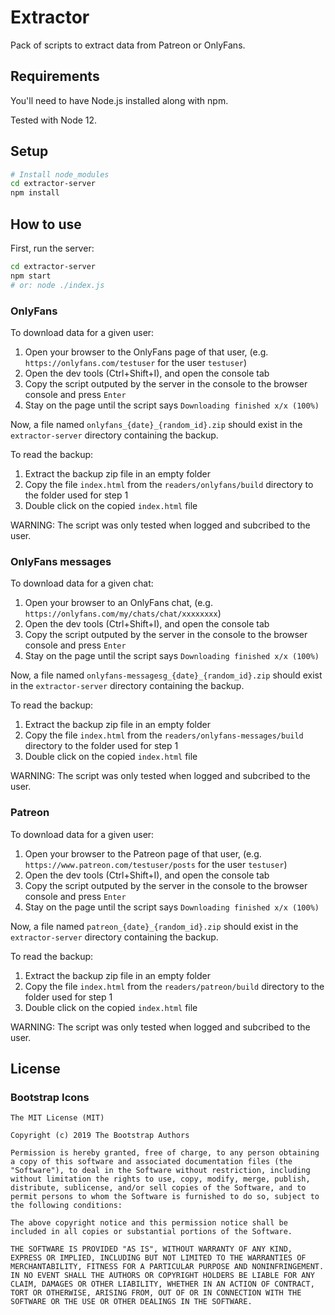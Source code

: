 # Extractor

Pack of scripts to extract data from Patreon or OnlyFans.

## Requirements
You'll need to have Node.js installed along with npm.

Tested with Node 12.

## Setup
```sh
# Install node_modules
cd extractor-server
npm install
```

## How to use
First, run the server:
```sh
cd extractor-server
npm start
# or: node ./index.js
```

### OnlyFans
To download data for a given user:
1. Open your browser to the OnlyFans page of that user, (e.g. `https://onlyfans.com/testuser` for the user `testuser`)
1. Open the dev tools (Ctrl+Shift+I), and open the console tab
1. Copy the script outputed by the server in the console to the browser console and press `Enter`
1. Stay on the page until the script says `Downloading finished x/x (100%)`

Now, a file named `onlyfans_{date}_{random_id}.zip` should exist in the `extractor-server` directory containing the backup.

To read the backup:
1. Extract the backup zip file in an empty folder
1. Copy the file `index.html` from the `readers/onlyfans/build` directory to the folder used for step 1
1. Double click on the copied `index.html` file

WARNING: The script was only tested when logged and subcribed to the user.

### OnlyFans messages
To download data for a given chat:
1. Open your browser to an OnlyFans chat, (e.g. `https://onlyfans.com/my/chats/chat/xxxxxxxx`)
1. Open the dev tools (Ctrl+Shift+I), and open the console tab
1. Copy the script outputed by the server in the console to the browser console and press `Enter`
1. Stay on the page until the script says `Downloading finished x/x (100%)`

Now, a file named `onlyfans-messagesg_{date}_{random_id}.zip` should exist in the `extractor-server` directory containing the backup.

To read the backup:
1. Extract the backup zip file in an empty folder
1. Copy the file `index.html` from the `readers/onlyfans-messages/build` directory to the folder used for step 1
1. Double click on the copied `index.html` file

WARNING: The script was only tested when logged and subcribed to the user.

### Patreon
To download data for a given user:
1. Open your browser to the Patreon page of that user, (e.g. `https://www.patreon.com/testuser/posts` for the user `testuser`)
1. Open the dev tools (Ctrl+Shift+I), and open the console tab
1. Copy the script outputed by the server in the console to the browser console and press `Enter`
1. Stay on the page until the script says `Downloading finished x/x (100%)`

Now, a file named `patreon_{date}_{random_id}.zip` should exist in the `extractor-server` directory containing the backup.

To read the backup:
1. Extract the backup zip file in an empty folder
1. Copy the file `index.html` from the `readers/patreon/build` directory to the folder used for step 1
1. Double click on the copied `index.html` file

WARNING: The script was only tested when logged and subcribed to the user.

## License

### Bootstrap Icons
```
The MIT License (MIT)

Copyright (c) 2019 The Bootstrap Authors

Permission is hereby granted, free of charge, to any person obtaining a copy of this software and associated documentation files (the "Software"), to deal in the Software without restriction, including without limitation the rights to use, copy, modify, merge, publish, distribute, sublicense, and/or sell copies of the Software, and to permit persons to whom the Software is furnished to do so, subject to the following conditions:

The above copyright notice and this permission notice shall be included in all copies or substantial portions of the Software.

THE SOFTWARE IS PROVIDED "AS IS", WITHOUT WARRANTY OF ANY KIND, EXPRESS OR IMPLIED, INCLUDING BUT NOT LIMITED TO THE WARRANTIES OF MERCHANTABILITY, FITNESS FOR A PARTICULAR PURPOSE AND NONINFRINGEMENT. IN NO EVENT SHALL THE AUTHORS OR COPYRIGHT HOLDERS BE LIABLE FOR ANY CLAIM, DAMAGES OR OTHER LIABILITY, WHETHER IN AN ACTION OF CONTRACT, TORT OR OTHERWISE, ARISING FROM, OUT OF OR IN CONNECTION WITH THE SOFTWARE OR THE USE OR OTHER DEALINGS IN THE SOFTWARE.
```